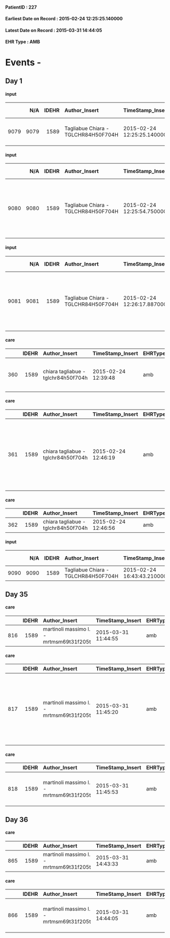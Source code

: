 
#### PatientID : 227
#### Earliest Date on Record : 2015-02-24 12:25:25.140000
#### Latest Date on Record : 2015-03-31 14:44:05
#### EHR Type : AMB

# Events - 

## Day 1

#### input
|      |    N/A |   IDEHR | Author_Insert                       | TimeStamp_Insert           | EHRType   |   PatientID |   IDDigitalSignDocument | persone_vicine   |   Unnamed: 0_x.1 |   IDANAMNESI_SOCIALE | Patient   | FamigliaAltro   | Paziente_T   | FamigliaAltro_T   |   Non_Rilevabile_x.1 | Note_Non_Rilevabile_x.1   | opt_Problemi   | chk_contr_sintomi   | opt_paziente_a   | opt_famiglia_a   | opt_adeguatezza   | opt_paziente_solo   | opt_presente_assente   | Caregiver_principale   | ds_familiari_coinv                                     | opt_necessario   | opt_presente   | opt_risorse_ec   | opt_paziente_psi   | opt_Ins_vol   | opt_inv_civile   |   invalidita_perc | Needs     | Domestic partnership   | opt_disponibilita_f   | opt_indennita_acc   | opt_famiglia_psi   | opt_disponibilit_paz   |
|-----:|-------:|--------:|:------------------------------------|:---------------------------|:----------|------------:|------------------------:|:-----------------|-----------------:|---------------------:|:----------|:----------------|:-------------|:------------------|---------------------:|:--------------------------|:---------------|:--------------------|:-----------------|:-----------------|:------------------|:--------------------|:-----------------------|:-----------------------|:-------------------------------------------------------|:-----------------|:---------------|:-----------------|:-------------------|:--------------|:-----------------|------------------:|:----------|:-----------------------|:----------------------|:--------------------|:-------------------|:-----------------------|
| 9079 |   9079 |    1589 | Tagliabue Chiara - TGLCHR84H50F704H | 2015-02-24 12:25:25.140000 | AMB       |         227 |                   23332 | N/A              |              395 |                  249 | No#0      | Si#1            | No#0         | Si#1              |                    0 | NR                        | Si#1           | controllo sintomi#0 | Indefinite#2     | Congruenti#1     | Si#1              | No#0                | Presente#1             | caregiver              | Due figli: Paola e Francesca, abitano nelle vicinanze. | Si#1             | Si#1           | Adeguate#1       | No#0               | No#0          | Si#1             |               100 | Clinici#0 | Badante#1              | Si#1                  | Si#1                | No#0               | Si#1                   |

#### input
|      |    N/A |   IDEHR | Author_Insert                       | TimeStamp_Insert           | EHRType   |   PatientID |   IDDigitalSignDocument | persone_vicine   |   Unnamed: 0_x.1 |   IDANAMNESI_SOCIALE | Patient   | FamigliaAltro   | Paziente_T   | FamigliaAltro_T   |   Non_Rilevabile_x.1 | Note_Non_Rilevabile_x.1   | opt_Problemi   | chk_contr_sintomi   | opt_paziente_a   | opt_famiglia_a   | opt_adeguatezza   | opt_paziente_solo   | ds_note_con                                                                                        | opt_presente_assente   | Caregiver_principale   | ds_familiari_coinv                                     | opt_necessario   | opt_presente   | opt_risorse_ec   | opt_paziente_psi   | opt_Ins_vol   | opt_inv_civile   |   invalidita_perc | Needs     | Domestic partnership   | opt_disponibilita_f   | opt_indennita_acc   | opt_famiglia_psi   | opt_disponibilit_paz   |
|-----:|-------:|--------:|:------------------------------------|:---------------------------|:----------|------------:|------------------------:|:-----------------|-----------------:|---------------------:|:----------|:----------------|:-------------|:------------------|---------------------:|:--------------------------|:---------------|:--------------------|:-----------------|:-----------------|:------------------|:--------------------|:---------------------------------------------------------------------------------------------------|:-----------------------|:-----------------------|:-------------------------------------------------------|:-----------------|:---------------|:-----------------|:-------------------|:--------------|:-----------------|------------------:|:----------|:-----------------------|:----------------------|:--------------------|:-------------------|:-----------------------|
| 9080 |   9080 |    1589 | Tagliabue Chiara - TGLCHR84H50F704H | 2015-02-24 12:25:54.750000 | AMB       |         227 |                   23334 | N/A              |              396 |                  250 | No#0      | Si#1            | No#0         | Si#1              |                    0 | NR                        | Si#1           | controllo sintomi#0 | Indefinite#2     | Congruenti#1     | Si#1              | No#0                | Vive con una badante presente nelle 24 ore. Due figli: Paola e Francesca, abitano nelle vicinanze. | Presente#1             | caregiver              | Due figli: Paola e Francesca, abitano nelle vicinanze. | Si#1             | Si#1           | Adeguate#1       | No#0               | No#0          | Si#1             |               100 | Clinici#0 | Badante#1              | Si#1                  | Si#1                | No#0               | Si#1                   |

#### input
|      |    N/A |   IDEHR | Author_Insert                       | TimeStamp_Insert           | EHRType   |   PatientID |   IDDigitalSignDocument | persone_vicine   |   Unnamed: 0_x.1 |   IDANAMNESI_SOCIALE | Patient   | FamigliaAltro   | Paziente_T   | FamigliaAltro_T   |   Non_Rilevabile_x.1 | Note_Non_Rilevabile_x.1   | opt_Problemi   | chk_contr_sintomi   | opt_paziente_a   | opt_famiglia_a   | opt_adeguatezza   | opt_paziente_solo   | ds_note_con                                                                                        | opt_presente_assente   | Caregiver_principale   | ds_familiari_coinv                                     | opt_necessario   | opt_presente   | opt_risorse_ec   | opt_paziente_psi   | opt_Ins_vol   | opt_inv_civile   |   invalidita_perc | Needs     | Domestic partnership   | opt_disponibilita_f   | opt_indennita_acc   | opt_famiglia_psi   | opt_disponibilit_paz   |
|-----:|-------:|--------:|:------------------------------------|:---------------------------|:----------|------------:|------------------------:|:-----------------|-----------------:|---------------------:|:----------|:----------------|:-------------|:------------------|---------------------:|:--------------------------|:---------------|:--------------------|:-----------------|:-----------------|:------------------|:--------------------|:---------------------------------------------------------------------------------------------------|:-----------------------|:-----------------------|:-------------------------------------------------------|:-----------------|:---------------|:-----------------|:-------------------|:--------------|:-----------------|------------------:|:----------|:-----------------------|:----------------------|:--------------------|:-------------------|:-----------------------|
| 9081 |   9081 |    1589 | Tagliabue Chiara - TGLCHR84H50F704H | 2015-02-24 12:26:17.887000 | AMB       |         227 |                   23335 | N/A              |              397 |                  251 | No#0      | Si#1            | No#0         | Si#1              |                    0 | NR                        | Si#1           | controllo sintomi#0 | Indefinite#2     | Congruenti#1     | Si#1              | No#0                | Vive con una badante presente nelle 24 ore. Due figli: Paola e Francesca, abitano nelle vicinanze. | Presente#1             | caregiver              | Due figli: Paola e Francesca, abitano nelle vicinanze. | Si#1             | Si#1           | Adeguate#1       | No#0               | No#0          | Si#1             |               100 | Clinici#0 | Badante#1              | Si#1                  | Si#1                | No#0               | Si#1                   |

#### care
|     |   IDEHR | Author_Insert                       | TimeStamp_Insert    | EHRType   |   PatientID |   IDGESTIONE_AUSILI |   ds_ncons |   opt_annulla_consegna | dt_Ric_consegna     | dt_ric_cons_forn    | opt_ausilio                                     |
|----:|--------:|:------------------------------------|:--------------------|:----------|------------:|--------------------:|-----------:|-----------------------:|:--------------------|:--------------------|:------------------------------------------------|
| 360 |    1589 | chiara tagliabue - tglchr84h50f704h | 2015-02-24 12:39:48 | amb       |         227 |                 202 |      24615 |                      0 | 2015-02-06 00:00:00 | 2015-02-06 00:00:00 | electronic articulated bed with side rails # 14 |

#### care
|     |   IDEHR | Author_Insert                       | TimeStamp_Insert    | EHRType   |   PatientID |   IDGESTIONE_AUSILI |   ds_ncons |   opt_annulla_consegna | ds_note_x                                                                                  | dt_Ric_consegna     | dt_ric_cons_forn    | opt_ausilio           |
|----:|--------:|:------------------------------------|:--------------------|:----------|------------:|--------------------:|-----------:|-----------------------:|:-------------------------------------------------------------------------------------------|:--------------------|:--------------------|:----------------------|
| 361 |    1589 | chiara tagliabue - tglchr84h50f704h | 2015-02-24 12:46:19 | amb       |         227 |                 203 |      24644 |                      0 | not available at the 12 february 2015 / delivery receiver withdrawn from the pc. sganzerla | 2015-02-11 00:00:00 | 2015-02-12 00:00:00 | tilting carriages # 6 |

#### care
|     |   IDEHR | Author_Insert                       | TimeStamp_Insert    | EHRType   |   PatientID |   IDGESTIONE_AUSILI |   ds_ncons |   opt_annulla_consegna | dt_Ric_consegna     | dt_ric_cons_forn    | opt_ausilio   |
|----:|--------:|:------------------------------------|:--------------------|:----------|------------:|--------------------:|-----------:|-----------------------:|:--------------------|:--------------------|:--------------|
| 362 |    1589 | chiara tagliabue - tglchr84h50f704h | 2015-02-24 12:46:56 | amb       |         227 |                 204 |      24644 |                      0 | 2015-02-11 00:00:00 | 2015-02-12 00:00:00 | lift # 23     |

#### input
|      |    N/A |   IDEHR | Author_Insert                       | TimeStamp_Insert           | EHRType   |   PatientID |   IDDigitalSignDocument | persone_vicine   |   Unnamed: 0_x.1 |   IDANAMNESI_SOCIALE |   Non_Rilevabile_x.1 | Note_Non_Rilevabile_x.1   | opt_esenzione   |   ds_codice_es |
|-----:|-------:|--------:|:------------------------------------|:---------------------------|:----------|------------:|------------------------:|:-----------------|-----------------:|---------------------:|---------------------:|:--------------------------|:----------------|---------------:|
| 9090 |   9090 |    1589 | Tagliabue Chiara - TGLCHR84H50F704H | 2015-02-24 16:43:43.210000 | AMB       |         227 |                   23512 | N/A              |              417 |                  264 |                    0 | NR                        | Si#1            |             48 |


## Day 35

#### care
|     |   IDEHR | Author_Insert                           | TimeStamp_Insert    | EHRType   |   PatientID |   IDGESTIONE_AUSILI |   ds_ncons |   ds_nritiro |   opt_annulla_consegna | dt_Ric_consegna     | dt_ric_cons_forn    | dt_ric_ritiro       | dt_ric_ritiro_forn   | opt_ausilio   |
|----:|--------:|:----------------------------------------|:--------------------|:----------|------------:|--------------------:|-----------:|-------------:|-----------------------:|:--------------------|:--------------------|:--------------------|:---------------------|:--------------|
| 816 |    1589 | martinoli massimo l. - mrtmsm69t31f205t | 2015-03-31 11:44:55 | amb       |         227 |                 659 |      24644 |        24766 |                      0 | 2015-02-11 00:00:00 | 2015-02-12 00:00:00 | 2015-03-05 00:00:00 | 2015-03-05 00:00:00  | lift # 23     |

#### care
|     |   IDEHR | Author_Insert                           | TimeStamp_Insert    | EHRType   |   PatientID |   IDGESTIONE_AUSILI |   ds_ncons |   ds_nritiro |   opt_annulla_consegna | ds_note_x                                                                                  | dt_Ric_consegna     | dt_ric_cons_forn    | dt_ric_ritiro       | dt_ric_ritiro_forn   | opt_ausilio           |
|----:|--------:|:----------------------------------------|:--------------------|:----------|------------:|--------------------:|-----------:|-------------:|-----------------------:|:-------------------------------------------------------------------------------------------|:--------------------|:--------------------|:--------------------|:---------------------|:----------------------|
| 817 |    1589 | martinoli massimo l. - mrtmsm69t31f205t | 2015-03-31 11:45:20 | amb       |         227 |                 660 |      24644 |        24766 |                      0 | not available at the 12 february 2015 / delivery receiver withdrawn from the pc. sganzerla | 2015-02-11 00:00:00 | 2015-02-12 00:00:00 | 2015-03-05 00:00:00 | 2015-03-05 00:00:00  | tilting carriages # 6 |

#### care
|     |   IDEHR | Author_Insert                           | TimeStamp_Insert    | EHRType   |   PatientID |   IDGESTIONE_AUSILI |   ds_ncons |   ds_nritiro |   opt_annulla_consegna | dt_Ric_consegna     | dt_ric_cons_forn    | dt_ric_ritiro       | dt_ric_ritiro_forn   | opt_ausilio                                     |
|----:|--------:|:----------------------------------------|:--------------------|:----------|------------:|--------------------:|-----------:|-------------:|-----------------------:|:--------------------|:--------------------|:--------------------|:---------------------|:------------------------------------------------|
| 818 |    1589 | martinoli massimo l. - mrtmsm69t31f205t | 2015-03-31 11:45:53 | amb       |         227 |                 661 |      24615 |        24766 |                      0 | 2015-02-06 00:00:00 | 2015-02-06 00:00:00 | 2015-03-05 00:00:00 | 2015-03-05 00:00:00  | electronic articulated bed with side rails # 14 |


## Day 36

#### care
|     |   IDEHR | Author_Insert                           | TimeStamp_Insert    | EHRType   |   PatientID |   IDGESTIONE_AUSILI |   ds_ncons |   ds_nbolla | dt_consegna         |   ds_nritiro |   opt_annulla_consegna | dt_Ric_consegna     | dt_ric_cons_forn    | dt_ric_ritiro       | dt_ric_ritiro_forn   | opt_ausilio   |
|----:|--------:|:----------------------------------------|:--------------------|:----------|------------:|--------------------:|-----------:|------------:|:--------------------|-------------:|-----------------------:|:--------------------|:--------------------|:--------------------|:---------------------|:--------------|
| 865 |    1589 | martinoli massimo l. - mrtmsm69t31f205t | 2015-03-31 14:43:33 | amb       |         227 |                 708 |      24644 |         164 | 2015-02-13 00:00:00 |        24766 |                      0 | 2015-02-11 00:00:00 | 2015-02-12 00:00:00 | 2015-03-05 00:00:00 | 2015-03-05 00:00:00  | lift # 23     |

#### care
|     |   IDEHR | Author_Insert                           | TimeStamp_Insert    | EHRType   |   PatientID |   IDGESTIONE_AUSILI |   ds_ncons |   ds_nbolla | dt_consegna         |   ds_nritiro |   opt_annulla_consegna | dt_Ric_consegna     | dt_ric_cons_forn    | dt_ric_ritiro       | dt_ric_ritiro_forn   | opt_ausilio                                     |
|----:|--------:|:----------------------------------------|:--------------------|:----------|------------:|--------------------:|-----------:|------------:|:--------------------|-------------:|-----------------------:|:--------------------|:--------------------|:--------------------|:---------------------|:------------------------------------------------|
| 866 |    1589 | martinoli massimo l. - mrtmsm69t31f205t | 2015-03-31 14:44:05 | amb       |         227 |                 709 |      24615 |         147 | 2015-02-09 00:00:00 |        24766 |                      0 | 2015-02-06 00:00:00 | 2015-02-06 00:00:00 | 2015-03-05 00:00:00 | 2015-03-05 00:00:00  | electronic articulated bed with side rails # 14 |


